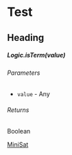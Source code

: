 # Test

## Heading

##### Logic.isTerm(value)

###### Parameters

* `value` - Any

###### Returns

Boolean

[MiniSat](http://minisat.se/)
